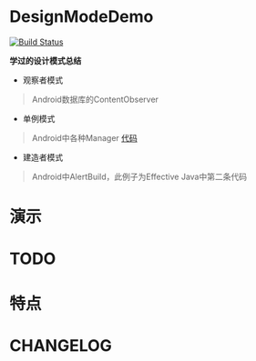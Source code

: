 # DesignModeDemo

[![Build Status](https://travis-ci.org/meolu/walle-web.svg?branch=master)](https://travis-ci.org/meolu/walle-web)

**学过的设计模式总结**

- 观察者模式

>Android数据库的ContentObserver

- 单例模式

>Android中各种Manager [代码](.\app\src\main\java\com\stuhua\designmode\NutritionFacts.java)

- 建造者模式

>Android中AlertBuild，此例子为Effective Java中第二条代码

# 演示

# TODO

# 特点

# CHANGELOG

